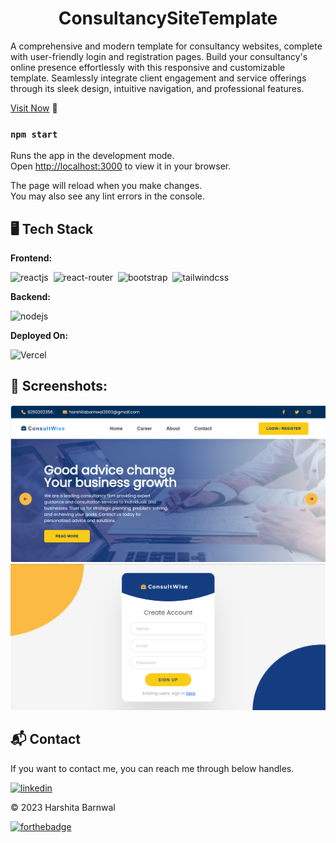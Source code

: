 <h1 align="center">ConsultancySiteTemplate</h1>

<p>A comprehensive and modern template for consultancy websites, complete with user-friendly login and registration pages. Build your consultancy's online presence effortlessly with this responsive and customizable template. Seamlessly integrate client engagement and service offerings through its sleek design, intuitive navigation, and professional features. </p>

[Visit Now]() 🚀
### `npm start`

Runs the app in the development mode.\
Open [http://localhost:3000](http://localhost:3000) to view it in your browser.

The page will reload when you make changes.\
You may also see any lint errors in the console.

## 🖥️ Tech Stack
**Frontend:**

![reactjs](https://img.shields.io/badge/React-20232A?style=for-the-badge&logo=react&logoColor=61DAFB)&nbsp;
![react-router](https://img.shields.io/badge/React_Router-CA4245?style=for-the-badge&logo=react-router&logoColor=white)&nbsp;
![bootstrap](https://img.shields.io/badge/Bootstrap-563D7C?style=for-the-badge&logo=bootstrap&logoColor=white)&nbsp;
![tailwindcss](https://img.shields.io/badge/Tailwind_CSS-38B2AC?style=for-the-badge&logo=tailwind-css&logoColor=white)&nbsp;

**Backend:**

![nodejs](https://img.shields.io/badge/Node.js-43853D?style=for-the-badge&logo=node.js&logoColor=white)&nbsp;

**Deployed On:**

![Vercel](https://img.shields.io/badge/GitHub-100000?style=for-the-badge&logo=github&logoColor=white)


## 📌 Screenshots:
![home](/img/home.png)
![register](/img/register.png)


<h2>📬 Contact</h2>

If you want to contact me, you can reach me through below handles.

[![linkedin](https://img.shields.io/badge/LinkedIn-0077B5?style=for-the-badge&logo=linkedin&logoColor=white)](https://www.linkedin.com/in/harshita-barnwal-17a732234/)

© 2023 Harshita Barnwal

[![forthebadge](https://forthebadge.com/images/badges/built-with-love.svg)](https://forthebadge.com)


